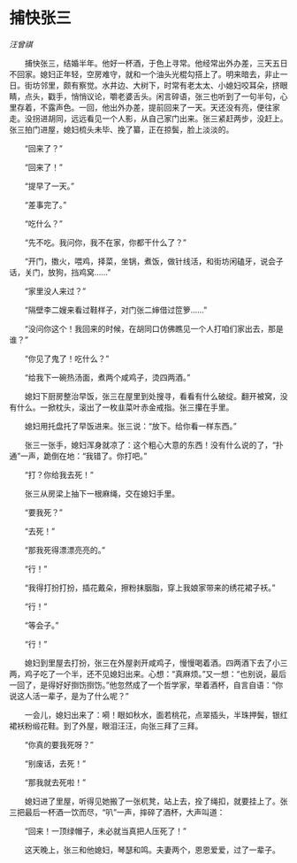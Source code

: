 # 捕快张三

*汪曾祺*

　　捕快张三，结婚半年。他好一杯酒，于色上寻常。他经常出外办差，三天五日不回家。媳妇正年轻，空房难守，就和一个油头光棍勾搭上了。明来暗去，非止一日。街坊邻里，颇有察觉。水井边、大树下，时常有老太太、小媳妇咬耳朵，挤眼睛，点头，戳手，悄悄议论，嚼老婆舌头。闲言碎语，张三也听到了一句半句，心里存着，不露声色。一回，他出外办差，提前回来了一天。天还没有亮，便往家走。没拐进胡同，远远看见一个人影，从自己家门出来。张三紧赶两步，没赶上。张三拍门进屋，媳妇梳头未毕、挽了纂，正在掠鬓，脸上淡淡的。

　　“回来了？”

　　“回来了！”

　　“提早了一天。”

　　“差事完了。”

　　“吃什么？”

　　“先不吃。我问你，我不在家，你都干什么了？”

　　“开门，擞火，喂鸡，择菜，坐锅，煮饭，做针线活，和街坊闲磕牙，说会子话，关门，放狗，挡鸡窝……”

　　“家里没人来过？”

　　“隔壁李二嫂来看过鞋样子，对门张二婶借过笸箩……”

　　“没问你这个！我回来的时候，在胡同口仿佛瞧见一个人打咱们家出去，那是谁？”

　　“你见了鬼了！吃什么？”

　　“给我下一碗热汤面，煮两个咸鸡子，烫四两酒。”

　　媳妇下厨房整治早饭，张三在屋里到处搜寻，看看有什么破绽。翻开被窝，没有什么。一掀枕头，滚出了一枚韭菜叶赤金戒指。张三攥在手里。

　　媳妇用托盘托了早饭进来。张三说：“放下。给你看一样东西。”

　　张三一张手，媳妇浑身就凉了：这个粗心大意的东西！没有什么说的了，“扑通”一声，跪倒在地：“我错了。你打吧。”

　　“打？你给我去死！”

　　张三从房梁上抽下一根麻绳，交在媳妇手里。

　　“要我死？”

　　“去死！”

　　“那我死得漂漂亮亮的。”

　　“行！”

　　“我得打扮打扮，插花戴朵，擦粉抹胭脂，穿上我娘家带来的绣花裙子袄。”

　　“行！”

　　“等会子。”

　　“行！”

　　媳妇到里屋去打扮，张三在外屋剥开咸鸡子，慢慢喝着酒。四两酒下去了小三两，鸡子吃了一个半，还不见媳妇出来。心想：“真麻烦。”又一想：“也别说，最后一回了，是得好好捯饬捯饬。”他忽然成了一个哲学家，举着酒杯，自言自语：“你说这人活一辈子，是为了什么呢？”

　　一会儿，媳妇出来了：嗬！眼如秋水，面若桃花，点翠插头，半珠押鬓，银红裙袄粉缎花鞋。到了外屋，眼泪汪汪，向张三拜了三拜。

　　“你真的要我死呀？”

　　“别废话，去死！”

　　“那我就去死啦！”

　　媳妇进了里屋，听得见她搬了一张杌凳，站上去，拴了绳扣，就要挂上了。张三把最后一杯酒一饮而尽，“叭”一声，摔碎了酒杯，大声叫道：

　　“回来！一顶绿帽子，未必就当真把人压死了！”

　　这天晚上，张三和他媳妇，琴瑟和鸣。夫妻两个，恩恩爱爱，过了一辈子。